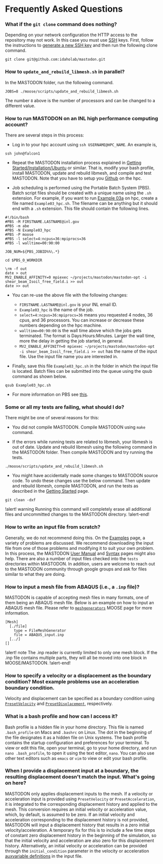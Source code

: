 # Frequently Asked Questions


### What if the `git clone` command does nothing?

Depending on your network configuration the HTTP access to the repository may not work. In this case
you must use [SSH](https://en.wikipedia.org/wiki/Secure_Shell) keys. First, follow the instructions
to
[generate a new SSH key](https://help.github.com/articles/generating-a-new-ssh-key-and-adding-it-to-the-ssh-agent/#generating-a-new-ssh-key)
and then run the following clone command.

```
git clone git@github.com:idaholab/mastodon.git
```

### How to `update_and_rebuild_libmesh.sh` in parallel?

In the MASTODON folder, run the following command.

```
JOBS=8 ./moose/scripts/update_and_rebuild_libmesh.sh
```

The number `8` above is the number of processors and can be changed to a different value.

### How to run MASTODON on an INL high performance computing account?

There are several steps in this process:

- Log in to your hpc account using `ssh USERNAME@HPC_NAME`. An example is,

```
ssh john@falcon1
```

- Repeat the MASTODON installation process explained in [Getting Started/Installation/Ubuntu](getting_started/ubuntu.md) or similar. That is, modify your bash profile, install MASTODON, update and rebuild libmesh, and compile and test MASTODON. Note that you have to setup you [Github](https://github.com) on the hpc.

- Job scheduling is performed using the Portable Batch System (PBS). Batch script files should be created with a unique name using the `.sh` extension. For example, if you want to run [Example 03a](examples/example3a.md) on hpc, create a file named `Example03_hpc.sh`. The filename can be anything but it should end with a `.sh` extension. This file should contain the following lines.

```
#!/bin/bash
#PBS -M FIRSTNAME.LASTNAME@inl.gov
#PBS -m abe
#PBS -N Example03_hpc
#PBS -P moose
#PBS -l select=4:ncpus=36:mpiprocs=36
#PBS -l walltime=00:90:00

JOB_NUM=${PBS_JOBID%%\.*}

cd $PBS_O_WORKDIR

\rm -f out
date > out
MV2_ENABLE_AFFINITY=0 mpiexec ~/projects/mastodon/mastodon-opt -i shear_beam_Isoil_free_field.i >> out
date >> out
```

- You can re-use the above file with the following changes:    

  - `FIRSTNAME.LASTNAME@inl.gov` is your INL email ID.
  - `Example03_hpc` is the name of the job.
  - `select=4:ncpus=36:mpiprocs=36` means you requested 4 nodes, 36 cpus, and 36 processors. You can increase or decrease these numbers depending on the hpc machine.
  - `walltime=00:90:00` is the wall time above which the jobs gets terminated. The format is Days:Hours:Minutes. Larger the wall time, more the delay in getting the job started, in general.
  - `MV2_ENABLE_AFFINITY=0 mpiexec ~/projects/mastodon/mastodon-opt -i shear_beam_Isoil_free_field.i >> out` has the name of the input file. Use the input file name you are interested in.

- Finally, save this file `Example03_hpc.sh` in the folder in which the input file is located. Batch files can be submitted into the queue using the qsub command as shown below.

```
qsub Example03_hpc.sh
```

- For more information on PBS see [this](http://hpcweb.inl.gov/home/pbs).

### Some or all my tests are failing, what should I do?

There might be one of several reasons for this:

- You did not compile MASTODON. Compile MASTODON using `make` command.


- If the errors while running tests are related to libmesh, your libmesh is out of date. Update and rebuild libmesh using the following command in the MASTODON folder. Then compile MASTODON and try running the tests.

```
./moose/scripts/update_and_rebuild_libmesh.sh
```

- You might have accidentally made some changes to MASTODON source code. To undo these changes use the below command. Then update and rebuild libmesh, compile MASTODON, and run the tests as described in the [Getting Started](getting_started/macos_mojave.md) page.  

```
git clean -dxf
```

!alert! warning
Running this command will completely erase all additional files and uncommitted changes to the MASTODON directory.
!alert-end!

### How to write an input file from scratch?

Generally, we do not recommend doing this. On the [Examples](examples/index.md) page, a variety of problems are discussed. We recommend downloading the input file from one of those problems and modifying it to suit your own problem. In this process, the MASTODON [User Manual](manuals/user/index.md) and [Syntax](syntax/index.md) pages might also help. There are also a number of input files checked into the `tests` directories within MASTODON. In addition, users are welcome to reach out to the MASTODON community through google groups and ask for files similar to what they are doing.

### How to input a mesh file from ABAQUS (i.e., a `.inp` file)?

MASTODON is capable of accepting mesh files in many formats, one of them being an ABAQUS mesh file. Below is an example on how to input an ABAQUS mesh file. Please refer to [`meshgenerators`](/meshgenerators/FileMeshGenerator.md) MOOSE page for more information.

```
[Mesh]
  [./file]
    type = FileMeshGenerator
    file = ABAQUS_input.inp
  [../]
[]
```

!alert! note
The .inp reader is currently limited to only one mesh block. If the .inp file contains multiple parts, they will all be moved into one block in MOOSE/MASTODON.
!alert-end!

### How to specify a velocity or a displacement as the boundary condition? Most example problems use an acceleration boundary condition.

Velocity and displacement can be specified as a boundary condition using [`PresetVelocity`](/bcs/PresetVelocity.md) and [`PresetDisplacement`](/bcs/PresetDisplacement.md), respectively.

### What is a bash profile and how can I access it?

Bash profile is a hidden file in your home directory. This file is named `.bash_profile` on Macs and `.bashrc` on Linux. The dot in the beginning of the file designates it as a hidden file on Unix systems. The bash profile contains the startup configuration and preferences for your terminal. To view or edit this file, open your terminal, go to your home directory, and run `nano .bash_profile`, to open it using the text editor, `nano`. You can also use other text editors such as `emacs` or `vim` to view or edit your bash profile.

### When I provide a displacement input at a boundary, the resulting displacement doesn't match the input. What's going on here?

MASTODON only applies displacement inputs to the mesh. If a velocity or acceleration input is provided using `PresetVelocity` or `PresetAcceleration`, it is integrated to the corresponding displacement history and applied to the mesh. This conversion requires an initial velocity or acceleration value, which, by default, is assumed to be zero. If an initial velocity and acceleration corresponding to the displacement history is not provided, MASTODON will input a displacement history that results in a zero initial velocity/acceleration. A temporary fix for this is to include a few time steps of constant zero displacement history in the beginning of the simulation, so that the initial velocity and acceleration are also zero for this displacement history. Alternatively, an initial velocity or acceleration can be provided through the `initial_condition` parameter in the velocity or acceleration [auxvariable definitions](/variables/MooseVariable.md) in the input file.
